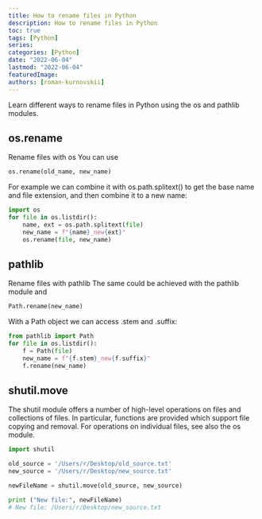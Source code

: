 ```yaml
---
title: How to rename files in Python
description: How to rename files in Python
toc: true
tags: [Python]
series:
categories: [Python]
date: "2022-06-04"
lastmod: "2022-06-04"
featuredImage: 
authors: [roman-kurnovskii]
---
```


Learn different ways to rename files in Python using the os and pathlib modules.

## os.rename

Rename files with os
You can use
```python
os.rename(old_name, new_name)
```
For example we can combine it with os.path.splitext() to get the base name and file extension, and then combine it to a new name:
```python
import os
for file in os.listdir():
    name, ext = os.path.splitext(file)
    new_name = f"{name}_new{ext}"
    os.rename(file, new_name)
```

## pathlib
Rename files with pathlib
The same could be achieved with the pathlib module and
```python
Path.rename(new_name)
```
With a Path object we can access .stem and .suffix:
```python
from pathlib import Path
for file in os.listdir():
    f = Path(file)
    new_name = f"{f.stem}_new{f.suffix}"
    f.rename(new_name)
```

## shutil.move
The shutil module offers a number of high-level operations on files and collections of files. In particular, functions are provided which support file copying and removal. For operations on individual files, see also the os module.

```python
import shutil

old_source = '/Users/r/Desktop/old_source.txt'
new_source = '/Users/r/Desktop/new_source.txt'

newFileName = shutil.move(old_source, new_source)

print ("New file:", newFileName)
# New file: /Users/r/Desktop/new_source.txt
```